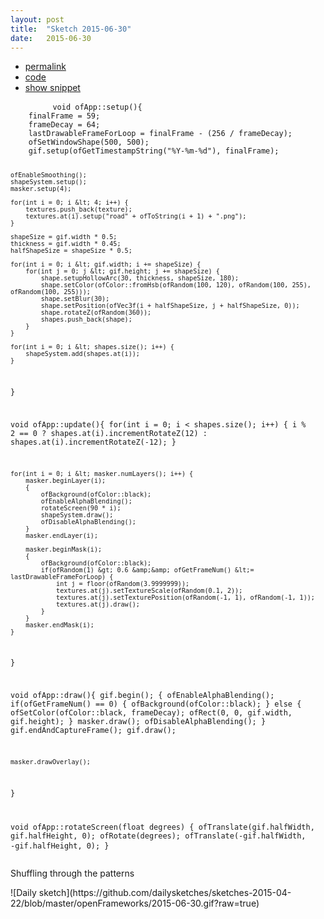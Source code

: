 ```yaml
---
layout: post
title:  "Sketch 2015-06-30"
date:   2015-06-30
---
```

<div class="code">
    <ul>
		<li><a href="{% post_url 2015-06-30-sketch %}">permalink</a></li>
		<li><a href="https://github.com/dailysketches/dailySketches/tree/master/sketches/2015-06-30">code</a></li>
		<li><a href="#" class="snippet-button">show snippet</a></li>
	</ul>
    <pre class="snippet">
        <code class="cpp">void ofApp::setup(){
    finalFrame = 59;
    frameDecay = 64;
    lastDrawableFrameForLoop = finalFrame - (256 / frameDecay);
    ofSetWindowShape(500, 500);
    gif.setup(ofGetTimestampString("%Y-%m-%d"), finalFrame);

    ofEnableSmoothing();
    shapeSystem.setup();
    masker.setup(4);
    
    for(int i = 0; i &lt; 4; i++) {
        textures.push_back(texture);
        textures.at(i).setup("road" + ofToString(i + 1) + ".png");
    }

    shapeSize = gif.width * 0.5;
    thickness = gif.width * 0.45;
    halfShapeSize = shapeSize * 0.5;

    for(int i = 0; i &lt; gif.width; i += shapeSize) {
        for(int j = 0; j &lt; gif.height; j += shapeSize) {
            shape.setupHollowArc(30, thickness, shapeSize, 180);
            shape.setColor(ofColor::fromHsb(ofRandom(100, 120), ofRandom(100, 255), ofRandom(100, 255)));
            shape.setBlur(30);
            shape.setPosition(ofVec3f(i + halfShapeSize, j + halfShapeSize, 0));
            shape.rotateZ(ofRandom(360));
            shapes.push_back(shape);
        }
    }
    
    for(int i = 0; i &lt; shapes.size(); i++) {
        shapeSystem.add(shapes.at(i));
    }
}

void ofApp::update(){
    for(int i = 0; i &lt; shapes.size(); i++) {
        i % 2 == 0 ?
        shapes.at(i).incrementRotateZ(12) :
        shapes.at(i).incrementRotateZ(-12);
    }

    for(int i = 0; i &lt; masker.numLayers(); i++) {
        masker.beginLayer(i);
        {
            ofBackground(ofColor::black);
            ofEnableAlphaBlending();
            rotateScreen(90 * i);
            shapeSystem.draw();
            ofDisableAlphaBlending();
        }
        masker.endLayer(i);
        
        masker.beginMask(i);
        {
            ofBackground(ofColor::black);
            if(ofRandom(1) &gt; 0.6 &amp;&amp; ofGetFrameNum() &lt;= lastDrawableFrameForLoop) {
                int j = floor(ofRandom(3.9999999));
                textures.at(j).setTextureScale(ofRandom(0.1, 2));
                textures.at(j).setTexturePosition(ofRandom(-1, 1), ofRandom(-1, 1));
                textures.at(j).draw();
            }
        }
        masker.endMask(i);
    }
}

void ofApp::draw(){
    gif.begin();
    {
        ofEnableAlphaBlending();
        if(ofGetFrameNum() == 0) {
            ofBackground(ofColor::black);
        } else {
            ofSetColor(ofColor::black, frameDecay);
            ofRect(0, 0, gif.width, gif.height);
        }
        masker.draw();
        ofDisableAlphaBlending();
    }
    gif.endAndCaptureFrame();
    gif.draw();

    masker.drawOverlay();
}

void ofApp::rotateScreen(float degrees) {
    ofTranslate(gif.halfWidth, gif.halfHeight, 0);
    ofRotate(degrees);
    ofTranslate(-gif.halfWidth, -gif.halfHeight, 0);
}</code>
    </pre>
</div>
<p class="description">Shuffling through the patterns</p>
![Daily sketch](https://github.com/dailysketches/sketches-2015-04-22/blob/master/openFrameworks/2015-06-30.gif?raw=true)
